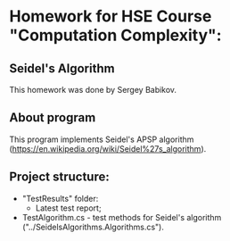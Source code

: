 # Homework for HSE Course "Computation Complexity": 
## Seidel's Algorithm
This homework was done by Sergey Babikov. 
## About program
This program implements Seidel's APSP algorithm (https://en.wikipedia.org/wiki/Seidel%27s_algorithm).
## Project structure:
- "TestResults" folder:
	- Latest test report;
- TestAlgorithm.cs - test methods for Seidel's algorithm ("../SeidelsAlgorithms.Algorithms.cs").

